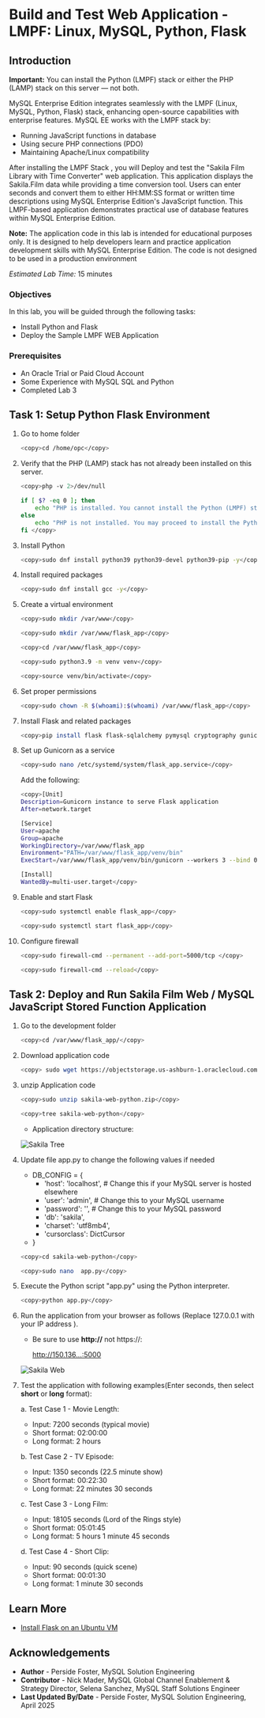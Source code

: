 # Build and Test Web Application - LMPF: Linux, MySQL, Python, Flask

## Introduction

**Important:** You can install the Python (LMPF) stack or either the PHP (LAMP) stack on this server — not both. 

MySQL Enterprise Edition integrates seamlessly with the LMPF (Linux, MySQL, Python, Flask) stack, enhancing open-source capabilities with enterprise features. MySQL EE works with the LMPF stack by:

- Running JavaScript functions in database
- Using secure PHP connections (PDO)
- Maintaining Apache/Linux compatibility

After installing the LMPF Stack , you will Deploy and test the "Sakila Film Library with Time Converter" web application. This application displays the Sakila.Film data while providing a time conversion tool. Users can enter seconds and convert them to either HH:MM:SS format or written time descriptions using MySQL Enterprise Edition's JavaScript function. This LMPF-based application demonstrates practical use of database features within MySQL Enterprise Edition.

**Note:** The application code in this lab is intended for educational purposes only. It is designed to help developers learn and practice application development skills with MySQL Enterprise Edition. The code is not designed to be used in a production environment

_Estimated Lab Time:_ 15 minutes

### Objectives

In this lab, you will be guided through the following tasks:

- Install  Python and Flask
- Deploy the Sample LMPF WEB Application

### Prerequisites

- An Oracle Trial or Paid Cloud Account
- Some Experience with MySQL SQL and  Python
- Completed Lab 3

## Task 1: Setup Python Flask Environment

1. Go to home folder

    ```bash
    <copy>cd /home/opc</copy>
    ```

2. Verify that the PHP (LAMP) stack has not already been installed on this server.

    ```bash
    <copy>php -v 2>/dev/null

    if [ $? -eq 0 ]; then
        echo "PHP is installed. You cannot install the Python (LMPF) stack. Please exit this Lab"
    else
        echo "PHP is not installed. You may proceed to install the Python (LMPF) stack."
    fi </copy>   
    ```


3. Install Python

    ```bash
    <copy>sudo dnf install python39 python39-devel python39-pip -y</copy>
    ```

4. Install required packages

    ```bash
    <copy>sudo dnf install gcc -y</copy>
    ```

5. Create a virtual environment

    ```bash
    <copy>sudo mkdir /var/www</copy>
    ```

    ```bash
    <copy>sudo mkdir /var/www/flask_app</copy>
    ```

    ```bash
    <copy>cd /var/www/flask_app</copy>
    ```

    ```bash
    <copy>sudo python3.9 -m venv venv</copy>
    ```

    ```bash
    <copy>source venv/bin/activate</copy>
    ```

6. Set proper permissions

    ```bash
    <copy>sudo chown -R $(whoami):$(whoami) /var/www/flask_app</copy>
    ```

7. Install Flask and related packages

    ```bash
    <copy>pip install flask flask-sqlalchemy pymysql cryptography gunicorn</copy>
    ```

8. Set up Gunicorn as a service

    ```bash
    <copy>sudo nano /etc/systemd/system/flask_app.service</copy>
    ```

   Add the following:

    ```bash
    <copy>[Unit]
    Description=Gunicorn instance to serve Flask application
    After=network.target

    [Service]
    User=apache
    Group=apache
    WorkingDirectory=/var/www/flask_app
    Environment="PATH=/var/www/flask_app/venv/bin"
    ExecStart=/var/www/flask_app/venv/bin/gunicorn --workers 3 --bind 0.0.0.0:5000 app:app

    [Install]
    WantedBy=multi-user.target</copy>
    ```

9. Enable and start Flask

    ```bash
    <copy>sudo systemctl enable flask_app</copy>
    ```

    ```bash
    <copy>sudo systemctl start flask_app</copy>
    ```

10. Configure firewall

    ```bash
    <copy>sudo firewall-cmd --permanent --add-port=5000/tcp </copy>
    ```

    ```bash
    <copy>sudo firewall-cmd --reload</copy>
    ```

## Task 2: Deploy and Run Sakila Film Web / MySQL JavaScript Stored Function Application

1. Go to the development folder

    ```bash
    <copy>cd /var/www/flask_app/</copy>
    ```

2. Download application code

    ```bash
    <copy> sudo wget https://objectstorage.us-ashburn-1.oraclecloud.com/p/ojnCuO6Nk8l9tVyocciB9GpJgYR5CyZZ_bgr2-emm9lGxn-Tdf1rqeHd1NgcjgdQ/n/idazzjlcjqzj/b/livelab_apps/o/sakila-web-python.zip</copy>
    ```

3. unzip Application code

    ```bash
    <copy>sudo unzip sakila-web-python.zip</copy>
    ```

    ```bash
    <copy>tree sakila-web-python</copy>
    ```

    - Application directory structure:

    ![Sakila Tree](./images/sakila-tree.png "Sakila Tree")

4. Update file app.py  to change the following values if needed

    - DB_CONFIG = {
        - 'host': 'localhost', # Change this if your MySQL server is hosted elsewhere
        - 'user': 'admin', # Change this to your MySQL username
        - 'password': '', # Change this to your MySQL password
        - 'db': 'sakila',
        - 'charset': 'utf8mb4',
        - 'cursorclass': DictCursor
    - }

    ```bash
    <copy>cd sakila-web-python</copy>
    ```

    ```bash
    <copy>sudo nano  app.py</copy>
    ```

5. Execute the Python script "app.py" using the Python interpreter.

    ```bash
    <copy>python app.py</copy>
    ```

6. Run the application from your browser as follows (Replace 127.0.0.1 with your IP address ). 

    - Be sure to use **http://** not   https://:

        http://150.136...:5000 

    ![Sakila Web](./images/sakila-list.png "Sakila Web")

7. Test the application with following examples(Enter seconds, then select **short** or **long** format):

    a. Test Case 1 - Movie Length:
    - Input: 7200 seconds (typical movie)
    - Short format: 02:00:00
    - Long format: 2 hours

    b. Test Case 2 - TV Episode:
    - Input: 1350 seconds (22.5 minute show)
    - Short format: 00:22:30
    - Long format: 22 minutes 30 seconds

    c. Test Case 3 - Long Film:
    - Input: 18105 seconds (Lord of the Rings style)
    - Short format: 05:01:45
    - Long format: 5 hours 1 minute 45 seconds

    d. Test Case 4 - Short Clip:
    - Input: 90 seconds (quick scene)
    - Short format: 00:01:30
    - Long format: 1 minute 30 seconds


## Learn More

- [Install Flask on an Ubuntu VM](https://docs.oracle.com/en-us/iaas/developer-tutorials/tutorials/flask-on-ubuntu/01oci-ubuntu-flask-summary.htm#install-flask-ubuntu)


## Acknowledgements

- **Author** - Perside Foster, MySQL Solution Engineering
- **Contributor** - Nick Mader, MySQL Global Channel Enablement & Strategy Director,
Selena Sanchez, MySQL Staff Solutions Engineer 
- **Last Updated By/Date** - Perside Foster, MySQL Solution Engineering, April  2025